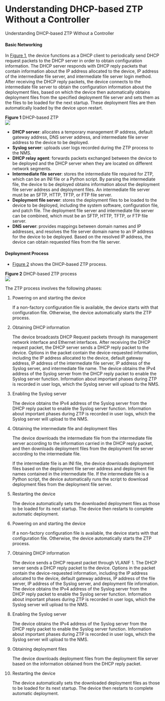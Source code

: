 Understanding DHCP-based ZTP Without a Controller
=================================================

Understanding DHCP-based ZTP Without a Controller

#### Basic Networking

In [Figure 1](#EN-US_CONCEPT_0000001512834846__fig16534750131417), the device functions as a DHCP client to periodically send DHCP request packets to the DHCP server in order to obtain configuration information. The DHCP server responds with DHCP reply packets that contain information about the IP address allocated to the device, IP address of the intermediate file server, and intermediate file server login method. After receiving the DHCP reply packets, the device connects to the intermediate file server to obtain the configuration information about the deployment files, based on which the device then automatically obtains deployment files from the specified deployment file server and sets them as the files to be loaded for the next startup. These deployment files are then automatically loaded by the device upon restart.

**Figure 1** DHCP-based ZTP  
![](figure/en-us_image_0000001512834906.png)

* **DHCP server**: allocates a temporary management IP address, default gateway address, DNS server address, and intermediate file server address to the device to be deployed.
* **Syslog server**: uploads user logs recorded during the ZTP process to the NMS.
* **DHCP relay agent**: forwards packets exchanged between the device to be deployed and the DHCP server when they are located on different network segments.
* **Intermediate file server**: stores the intermediate file required for ZTP, which can be an INI file or a Python script. By parsing the intermediate file, the device to be deployed obtains information about the deployment file server address and deployment files. An intermediate file server must be an SFTP, HTTP, TFTP, or FTP file server.
* **Deployment file server**: stores the deployment files to be loaded to the device to be deployed, including the system software, configuration file, and patch file. The deployment file server and intermediate file server can be combined, which must be an SFTP, HTTP, TFTP, or FTP file server.
* **DNS server**: provides mappings between domain names and IP addresses, and resolves the file server domain name to an IP address for the device to be deployed. Based on the resolved IP address, the device can obtain requested files from the file server.


#### Deployment Process

* [Figure 2](#EN-US_CONCEPT_0000001512834846__fig833142114548) shows the DHCP-based ZTP process.

**Figure 2** DHCP-based ZTP process  
![](figure/en-us_image_0000001513154446.png)

The ZTP process involves the following phases:

1. Powering on and starting the device
   
   If a non-factory configuration file is available, the device starts with that configuration file. Otherwise, the device automatically starts the ZTP process.
2. Obtaining DHCP information
   
   The device broadcasts DHCP Request packets through its management network interface and Ethernet interfaces. After receiving the DHCP request packet, the DHCP server sends a DHCP reply packet to the device. Options in the packet contain the device-requested information, including the IP address allocated to the device, default gateway address, IP address of the intermediate file server, IP address of the Syslog server, and intermediate file name. The device obtains the IPv4 address of the Syslog server from the DHCP reply packet to enable the Syslog server function. Information about important phases during ZTP is recorded in user logs, which the Syslog server will upload to the NMS.
3. Enabling the Syslog server
   
   The device obtains the IPv4 address of the Syslog server from the DHCP reply packet to enable the Syslog server function. Information about important phases during ZTP is recorded in user logs, which the Syslog server will upload to the NMS.
4. Obtaining the intermediate file and deployment files
   
   The device downloads the intermediate file from the intermediate file server according to the information carried in the DHCP reply packet, and then downloads deployment files from the deployment file server according to the intermediate file.
   
   If the intermediate file is an INI file, the device downloads deployment files based on the deployment file server address and deployment file names contained in the intermediate file. If the intermediate file is a Python script, the device automatically runs the script to download deployment files from the deployment file server.
5. Restarting the device
   
   The device automatically sets the downloaded deployment files as those to be loaded for its next startup. The device then restarts to complete automatic deployment.

1. Powering on and starting the device
   
   If a non-factory configuration file is available, the device starts with that configuration file. Otherwise, the device automatically starts the ZTP process.
2. Obtaining DHCP information
   
   The device sends a DHCP request packet through VLANIF 1. The DHCP server sends a DHCP reply packet to the device. Options in the packet contain the device-requested information, including the IP address allocated to the device, default gateway address, IP address of the file server, IP address of the Syslog server, and deployment file information. The device obtains the IPv4 address of the Syslog server from the DHCP reply packet to enable the Syslog server function. Information about important phases during ZTP is recorded in user logs, which the Syslog server will upload to the NMS.
3. Enabling the Syslog server
   
   The device obtains the IPv4 address of the Syslog server from the DHCP reply packet to enable the Syslog server function. Information about important phases during ZTP is recorded in user logs, which the Syslog server will upload to the NMS.
4. Obtaining deployment files
   
   The device downloads deployment files from the deployment file server based on the information obtained from the DHCP reply packet.
5. Restarting the device
   
   The device automatically sets the downloaded deployment files as those to be loaded for its next startup. The device then restarts to complete automatic deployment.